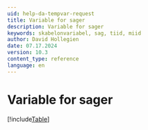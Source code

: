 ```yaml
---
uid: help-da-tempvar-request
title: Variable for sager
description: Variable for sager
keywords: skabelonvariabel, sag, tiid, miid
author: David Hollegien
date: 07.17.2024
version: 10.3
content_type: reference
language: en
---
```


# Variable for sager

[!include[Table](../../../../../common/includes/variable/table-request.md)]
